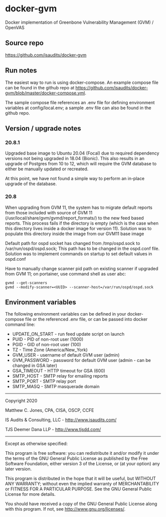 # docker-gvm
Docker implementation of Greenbone Vulnerability Management (GVM) / OpenVAS

## Source repo
<https://github.com/isaudits/docker-gvm>

## Run notes
The easiest way to run is using docker-compose. An example compose file can be
found in the github repo at <https://github.com/isaudits/docker-gvm/blob/master/docker-compose.yml>.

The sample compose file references an .env file for defining environment variables
at config/local.env; a sample .env file can also be found in the github repo.

## Version / upgrade notes

### 20.8.1
Upgraded base image to Ubuntu 20.04 (Focal) due to required dependency versions not being upgraded in
18.04 (Bionic). This also results in an upgrade of Postgres from 10 to 12, which will require the GVM
database to either be manually updated or recreated. 

At this point, we have not found a simple way to perform an in-place upgrade of the database. 
### 20.8
When upgrading from GVM 11, the system has to migrate default reports from those included
with source of GVM 11 (/usr/local/share/gvm/gvmd/report_formats/) to the new feed based
reports. This process fails if the directory is empty (which is the case when this directory
lives inside a docker image for version 11). Solution was to populate this directory inside
the image from our GVM11 base image

Default path for ospd socket has changed from /tmp/ospd.sock to /var/run/ospd/ospd.sock;
This path has to be changed in the ospd.conf file. Solution was to implement commands
on startup to set default values in ospd.conf

Have to manually change scanner pid path on existing scanner if upgraded from GVM 11;
on portainer, use command shell as user abc:
```
gvmd --get-scanners
gvmd --modify-scanner=<UUID> --scanner-host=/var/run/ospd/ospd.sock
```

## Environment variables
The following environment variables can be defined in your docker-compose file or
the referenced .env file, or can be passed into docker command line:


- UPDATE_ON_START - run feed update script on launch
- PUID - PID of non-root user (1000)
- PGID - GID of non-root user (100)
- TZ - Time Zone (America/New_York)
- GVM_USER - username of default GVM user (admin)
- GVM_PASSWORD - password for default GVM user (admin - can be changed in GSA later)
- GSA_TIMEOUT - HTTP timeout for GSA (600)
- SMTP_HOST - SMTP relay for emailing reports
- SMTP_PORT - SMTP relay port
- SMTP_MASQ - SMTP masquerade domain

--------------------------------------------------------------------------------

Copyright 2020

Matthew C. Jones, CPA, CISA, OSCP, CCFE

IS Audits & Consulting, LLC - <http://www.isaudits.com/>

TJS Deemer Dana LLP - <http://www.tjsdd.com/>

--------------------------------------------------------------------------------

Except as otherwise specified:

This program is free software: you can redistribute it and/or modify it under
the terms of the GNU General Public License as published by the Free Software
Foundation, either version 3 of the License, or (at your option) any later
version.

This program is distributed in the hope that it will be useful, but WITHOUT ANY
WARRANTY; without even the implied warranty of MERCHANTABILITY or FITNESS FOR A
PARTICULAR PURPOSE. See the GNU General Public License for more details.

You should have received a copy of the GNU General Public License along with
this program. If not, see <http://www.gnu.org/licenses/>.
